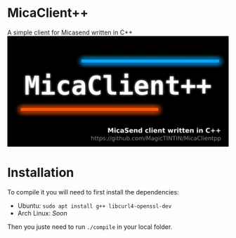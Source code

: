 # MicaClient++
A simple client for Micasend written in C++
![MicaClient++ banner](./images/banner.jpg)<br>
# Installation
To compile it you will need to first install the dependencies:<br>
- Ubuntu: `sudo apt install g++ libcurl4-openssl-dev`
- Arch Linux: *Soon*

Then you juste need to run `./compile` in your local folder.
